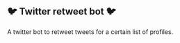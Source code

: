 ## :bird: Twitter retweet bot :bird:

A twitter bot to retweet tweets for a certain list of profiles.
